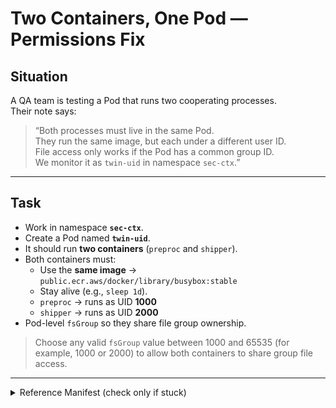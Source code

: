 # Two Containers, One Pod — Permissions Fix

## Situation

A QA team is testing a Pod that runs two cooperating processes.  
Their note says:

> “Both processes must live in the same Pod.  
> They run the same image, but each under a different user ID.  
> File access only works if the Pod has a common group ID.  
> We monitor it as `twin-uid` in namespace `sec-ctx`.”

---

## Task

- Work in namespace **`sec-ctx`**.  
- Create a Pod named **`twin-uid`**.  
- It should run **two containers** (`preproc` and `shipper`).  
- Both containers must:
  - Use the **same image** → `public.ecr.aws/docker/library/busybox:stable`
  - Stay alive (e.g., `sleep 1d`).  
  - `preproc` → runs as UID **1000**  
  - `shipper` → runs as UID **2000**  
- Pod-level `fsGroup` so they share file group ownership.
 
    
> Choose any valid `fsGroup` value between 1000 and 65535 (for example, 1000 or 2000) to allow both containers to share group file access.


---


<details> <summary>Reference Manifest (check only if stuck)</summary>
  
```yaml
apiVersion: v1
kind: Pod
metadata:
  name: twin-uid
  namespace: sec-ctx
spec:
  securityContext:
    fsGroup: 3000
  containers:
  - name: preproc
    image: public.ecr.aws/docker/library/busybox:stable 
    securityContext:
      runAsUser: 1000
    command: ["sh","-c","sleep 1d"]
  - name: shipper
    image: public.ecr.aws/docker/library/busybox:stable
    securityContext:
      runAsUser: 2000
    command: ["sh","-c","sleep 1d"]
```

</details>
